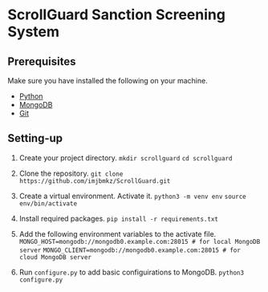 # ScrollGuard Sanction Screening System

## Prerequisites
Make sure you have installed the following on your machine.
- [Python](https://www.python.org/downloads/)
- [MongoDB](https://www.mongodb.com/)
- [Git](https://git-scm.com/)

## Setting-up
1. Create your project directory.
`mkdir scrollguard`
`cd scrollguard`

2. Clone the repository.
`git clone https://github.com/imjbmkz/ScrollGuard.git`

3. Create a virtual environment. Activate it.
`python3 -m venv env`
`source env/bin/activate`

4. Install required packages.
`pip install -r requirements.txt`

5. Add the following environment variables to the activate file.
`MONGO_HOST=mongodb://mongodb0.example.com:28015 # for local MongoDB server`
`MONGO_CLIENT=mongodb://mongodb0.example.com:28015 # for cloud MongoDB server`

6. Run `configure.py` to add basic configuirations to MongoDB.
`python3 configure.py`